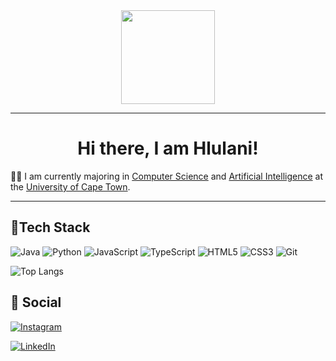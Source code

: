 <!-- This cool guy pc gif -->
<div align="center">
  <img height="150" src="https://media.giphy.com/media/M9gbBd9nbDrOTu1Mqx/giphy.gif"  />
</div>

---
<!-- greetings and who am i? -->
<h1 align='center'>Hi there, I am Hlulani!</h1>

<!-- about me -->
👨‍💻 I am currently majoring in [Computer Science](https://en.wikipedia.org/wiki/Computer_science) and [Artificial Intelligence](https://en.wikipedia.org/wiki/Artificial_intelligence) at the [University of Cape Town](https://en.wikipedia.org/wiki/University_of_Cape_Town).

---

<!-- languages i know how to code in and the tools that i use... -->
## 🤖Tech Stack
![Java](https://img.shields.io/badge/Java-ED8B00?style=for-the-badge&logo=openjdk&logoColor=white) ![Python](https://img.shields.io/badge/Python-3776AB?style=for-the-badge&logo=python&logoColor=white) ![JavaScript](https://img.shields.io/badge/javascript-%23323330.svg?style=for-the-badge&logo=javascript&logoColor=%23F7DF1E) ![TypeScript](https://img.shields.io/badge/TypeScript-3178C6?style=for-the-badge&logo=typescript&logoColor=white) ![HTML5](https://img.shields.io/badge/html5-%23E34F26.svg?style=for-the-badge&logo=html5&logoColor=white) ![CSS3](https://img.shields.io/badge/CSS3-1572B6?style=for-the-badge&logo=css3&logoColor=white) ![Git](https://img.shields.io/badge/git-%23F05033.svg?style=for-the-badge&logo=git&logoColor=white)

<!-- most used language stats -->
![Top Langs](https://github-readme-stats.vercel.app/api/top-langs/?username=myambohlulani&layout=compact&theme=dark)

<!-- social media -->
## 💭 Social
[![Instagram](https://img.shields.io/badge/Instagram-%23E4405F.svg?style=for-the-badge&logo=Instagram&logoColor=white)](https://www.instagram.com/hlulanimyamb0)

[![LinkedIn](https://img.shields.io/badge/linkedin-%230077B5.svg?style=for-the-badge&logo=linkedin&logoColor=white)](https://www.linkedin.com/in/hlulanimyamb0)

